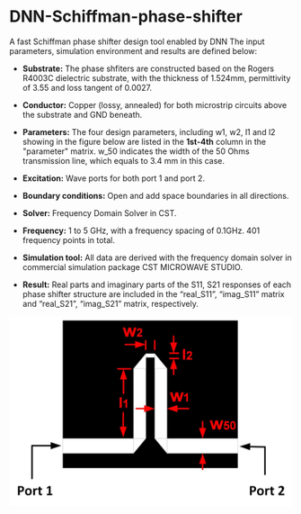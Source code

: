 # DNN-Schiffman-phase-shifter
A fast Schiffman phase shifter design tool enabled by DNN
The input parameters, simulation environment and results are defined below:  

-   **Substrate:** The phase shfiters are constructed based on the Rogers R4003C dielectric substrate, with the thickness of 1.524mm, permittivity of 3.55 and loss tangent of 0.0027. 

-   **Conductor:** Copper (lossy, annealed) for both microstrip circuits above the substrate and GND beneath.

-   **Parameters:** The four design parameters, including w1, w2, l1 and l2 showing in the figure below are listed in the **1st-4th** column in the "parameter" matrix. w_50 indicates the width of the 50 Ohms transmission line, which equals to 3.4 mm in this case.

-   **Excitation:** Wave ports for both port 1 and port 2.

-   **Boundary conditions:** Open and add space boundaries in all directions.

-   **Solver:** Frequency Domain Solver in CST.                              

-   **Frequency:** 1 to 5 GHz, with a frequency spacing of 0.1GHz. 401 frequency points in total.

-   **Simulation tool:** All data are derived with the frequency domain solver
    in commercial simulation package CST MICROWAVE STUDIO.

-   **Result:** Real parts and imaginary parts of the S11, S21 responses of
    each phase shifter structure are included in the “real_S11”, “imag_S11” matrix and “real_S21”, “imag_S21” matrix, respectively.
    
![image](https://github.com/SensongAn/DNN-Schiffman-phase-shifter/blob/master/pics/Schiffman_schematic.jpg)
    
